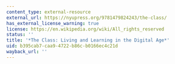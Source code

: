 ```yaml
---
content_type: external-resource
external_url: https://nyupress.org/9781479824243/the-class/
has_external_license_warning: true
license: https://en.wikipedia.org/wiki/All_rights_reserved
status: ''
title: '*The Class: Living and Learning in the Digital Age*'
uid: b395cab7-caa9-4722-b86c-b0166ec4c21d
wayback_url: ''
---
```

